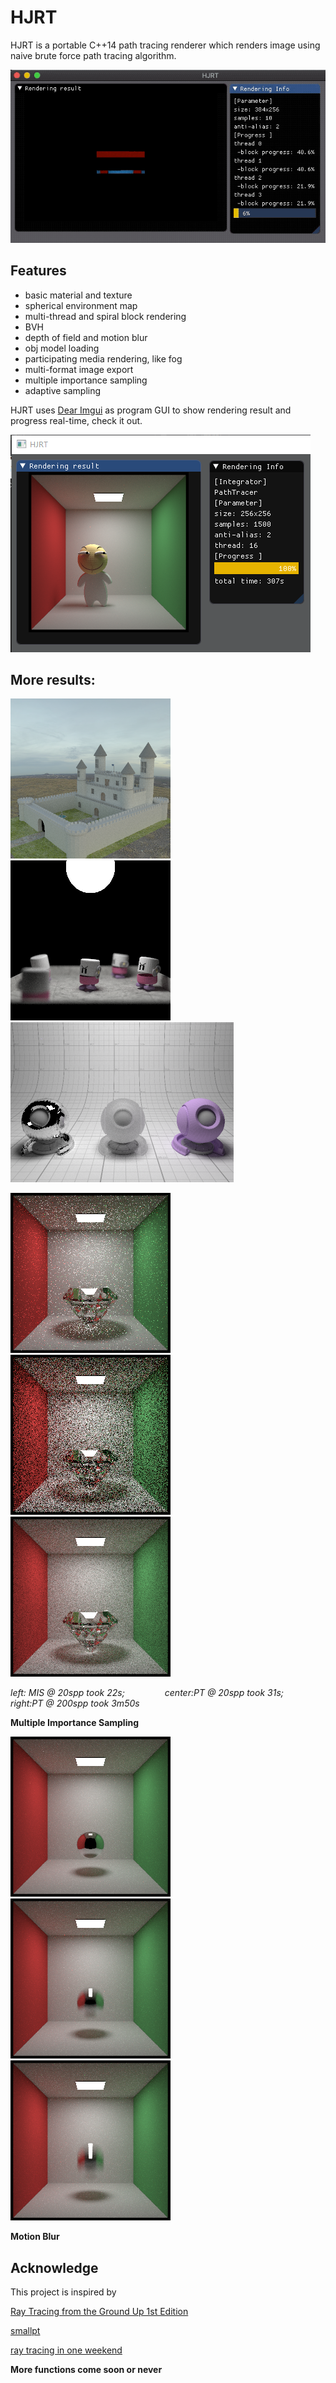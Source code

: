 # HJRT

HJRT is a portable C++14 path tracing renderer which renders image using naive brute force path tracing algorithm.

![](log/img/demo.gif)

## Features

+ basic material and texture
+ spherical environment map
+ multi-thread and spiral block rendering
+ BVH 
+ depth of field and motion blur
+ obj model loading 
+ participating media rendering, like fog 
+ multi-format image export
+ multiple importance sampling
+ adaptive sampling

HJRT uses [Dear Imgui](https://github.com/ocornut/imgui) as program GUI to show rendering result and progress real-time, check it out.

![](log/img/huajigeUI.png)

## More results:

![](log/img/castle.png) ![](log/img/Toasters.png) ![](log/img/shaderball.png)


![](log/img/diamondMIS.png) &emsp; ![](log/img/diamondPTLow.png) &emsp; ![](log/img/diamondPTHigh.png) 
 
*left: MIS @ 20spp took 22s; &emsp;&emsp;&emsp;&emsp; center:PT @ 20spp took 31s; &emsp;&emsp;&emsp;&emsp; right:PT @ 200spp took 3m50s*

**Multiple Importance Sampling**

![](log/img/motionBlur1.png) &emsp; ![](log/img/motionBlur2.png) &emsp; ![](log/img/motionBlur3.png) 

**Motion Blur**

##  Acknowledge

This project is inspired by

[Ray Tracing from the Ground Up 1st Edition](https://www.amazon.com/Ray-Tracing-Ground-Kevin-Suffern-ebook-dp-B01E6SGV8Q/dp/B01E6SGV8Q/ref=mt_kindle?_encoding=UTF8&me=&qid=1191938342)

[smallpt](http://www.kevinbeason.com/smallpt/)

[ray tracing in one weekend](https://github.com/petershirley/raytracinginoneweekend)

**More functions come soon or never**


